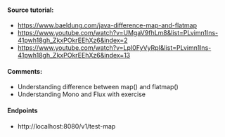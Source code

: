 
#### Source tutorial:
- https://www.baeldung.com/java-difference-map-and-flatmap
- https://www.youtube.com/watch?v=UMgaV9fhLm8&list=PLvimn1Ins-41pwh18gh_ZkxPOkrEEhXz6&index=2
- https://www.youtube.com/watch?v=LpI0FyVyRpI&list=PLvimn1Ins-41pwh18gh_ZkxPOkrEEhXz6&index=13

#### Comments: 
- Understanding difference between map() and flatmap()
- Understanding Mono and Flux with exercise

#### Endpoints
- http<nolink>://localhost:8080/v1/test-map

